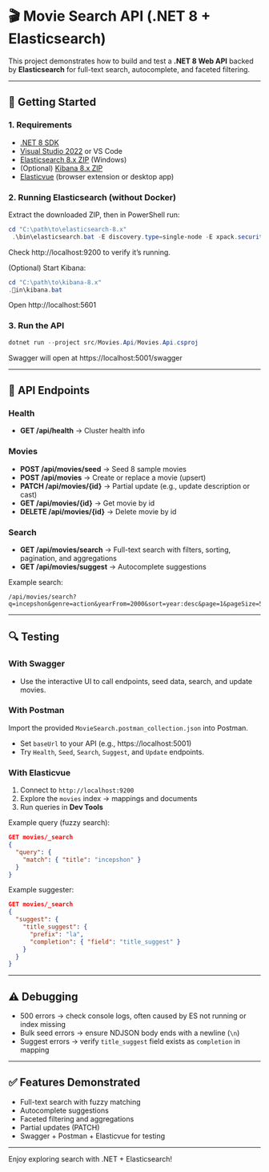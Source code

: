 
# 🎬 Movie Search API (.NET 8 + Elasticsearch)

This project demonstrates how to build and test a **.NET 8 Web API** backed by **Elasticsearch** for full-text search, autocomplete, and faceted filtering.

---

## 🚀 Getting Started

### 1. Requirements
- [.NET 8 SDK](https://dotnet.microsoft.com/download)
- [Visual Studio 2022](https://visualstudio.microsoft.com/) or VS Code
- [Elasticsearch 8.x ZIP](https://www.elastic.co/downloads/elasticsearch) (Windows)
- (Optional) [Kibana 8.x ZIP](https://www.elastic.co/downloads/kibana)
- [Elasticvue](https://elasticvue.com/) (browser extension or desktop app)

### 2. Running Elasticsearch (without Docker)
Extract the downloaded ZIP, then in PowerShell run:

```powershell
cd "C:\path\to\elasticsearch-8.x"
 .\bin\elasticsearch.bat -E discovery.type=single-node -E xpack.security.enabled=false
```

Check http://localhost:9200 to verify it’s running.

(Optional) Start Kibana:
```powershell
cd "C:\path\to\kibana-8.x"
.in\kibana.bat
```
Open http://localhost:5601

### 3. Run the API
```powershell
dotnet run --project src/Movies.Api/Movies.Api.csproj
```
Swagger will open at https://localhost:5001/swagger

---

## 📖 API Endpoints

### Health
- **GET /api/health** → Cluster health info

### Movies
- **POST /api/movies/seed** → Seed 8 sample movies
- **POST /api/movies** → Create or replace a movie (upsert)
- **PATCH /api/movies/{id}** → Partial update (e.g., update description or cast)
- **GET /api/movies/{id}** → Get movie by id
- **DELETE /api/movies/{id}** → Delete movie by id

### Search
- **GET /api/movies/search** → Full-text search with filters, sorting, pagination, and aggregations
- **GET /api/movies/suggest** → Autocomplete suggestions

Example search:
```
/api/movies/search?q=incepshon&genre=action&yearFrom=2000&sort=year:desc&page=1&pageSize=5
```

---

## 🔍 Testing

### With Swagger
- Use the interactive UI to call endpoints, seed data, search, and update movies.

### With Postman
Import the provided `MovieSearch.postman_collection.json` into Postman.
- Set `baseUrl` to your API (e.g., https://localhost:5001)
- Try `Health`, `Seed`, `Search`, `Suggest`, and `Update` endpoints.

### With Elasticvue
1. Connect to `http://localhost:9200`
2. Explore the `movies` index → mappings and documents
3. Run queries in **Dev Tools**

Example query (fuzzy search):
```json
GET movies/_search
{
  "query": {
    "match": { "title": "incepshon" }
  }
}
```

Example suggester:
```json
GET movies/_search
{
  "suggest": {
    "title_suggest": {
      "prefix": "la",
      "completion": { "field": "title_suggest" }
    }
  }
}
```

---

## ⚠️ Debugging

- 500 errors → check console logs, often caused by ES not running or index missing
- Bulk seed errors → ensure NDJSON body ends with a newline (`\n`)
- Suggest errors → verify `title_suggest` field exists as `completion` in mapping

---

## ✅ Features Demonstrated

- Full-text search with fuzzy matching
- Autocomplete suggestions
- Faceted filtering and aggregations
- Partial updates (PATCH)
- Swagger + Postman + Elasticvue for testing

---

Enjoy exploring search with .NET + Elasticsearch!
